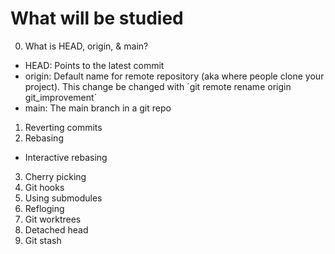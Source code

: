 # What will be studied
0. What is HEAD, origin, & main?
- HEAD: Points to the latest commit
- origin: Default name for remote repository (aka where people clone your project). This change be changed with ´git remote rename origin git_improvement´
- main: The main branch in a git repo
1. Reverting commits
2. Rebasing
- Interactive rebasing
3. Cherry picking
4. Git hooks
5. Using submodules
6. Refloging
7. Git worktrees
8. Detached head
9. Git stash

